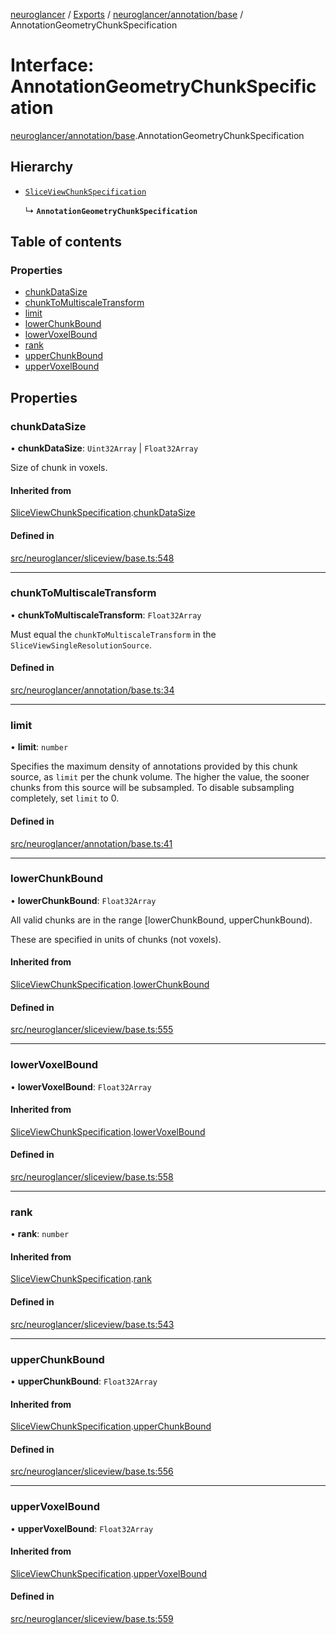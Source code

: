 [neuroglancer](../README.md) / [Exports](../modules.md) / [neuroglancer/annotation/base](../modules/neuroglancer_annotation_base.md) / AnnotationGeometryChunkSpecification

# Interface: AnnotationGeometryChunkSpecification

[neuroglancer/annotation/base](../modules/neuroglancer_annotation_base.md).AnnotationGeometryChunkSpecification

## Hierarchy

- [`SliceViewChunkSpecification`](neuroglancer_sliceview_base.SliceViewChunkSpecification.md)

  ↳ **`AnnotationGeometryChunkSpecification`**

## Table of contents

### Properties

- [chunkDataSize](neuroglancer_annotation_base.AnnotationGeometryChunkSpecification.md#chunkdatasize)
- [chunkToMultiscaleTransform](neuroglancer_annotation_base.AnnotationGeometryChunkSpecification.md#chunktomultiscaletransform)
- [limit](neuroglancer_annotation_base.AnnotationGeometryChunkSpecification.md#limit)
- [lowerChunkBound](neuroglancer_annotation_base.AnnotationGeometryChunkSpecification.md#lowerchunkbound)
- [lowerVoxelBound](neuroglancer_annotation_base.AnnotationGeometryChunkSpecification.md#lowervoxelbound)
- [rank](neuroglancer_annotation_base.AnnotationGeometryChunkSpecification.md#rank)
- [upperChunkBound](neuroglancer_annotation_base.AnnotationGeometryChunkSpecification.md#upperchunkbound)
- [upperVoxelBound](neuroglancer_annotation_base.AnnotationGeometryChunkSpecification.md#uppervoxelbound)

## Properties

### chunkDataSize

• **chunkDataSize**: `Uint32Array` \| `Float32Array`

Size of chunk in voxels.

#### Inherited from

[SliceViewChunkSpecification](neuroglancer_sliceview_base.SliceViewChunkSpecification.md).[chunkDataSize](neuroglancer_sliceview_base.SliceViewChunkSpecification.md#chunkdatasize)

#### Defined in

[src/neuroglancer/sliceview/base.ts:548](https://github.com/ActiveBrainAtlas2/neuroglancer/blob/034b457d/src/neuroglancer/sliceview/base.ts#L548)

___

### chunkToMultiscaleTransform

• **chunkToMultiscaleTransform**: `Float32Array`

Must equal the `chunkToMultiscaleTransform` in the `SliceViewSingleResolutionSource`.

#### Defined in

[src/neuroglancer/annotation/base.ts:34](https://github.com/ActiveBrainAtlas2/neuroglancer/blob/034b457d/src/neuroglancer/annotation/base.ts#L34)

___

### limit

• **limit**: `number`

Specifies the maximum density of annotations provided by this chunk source, as `limit` per the
chunk volume.  The higher the value, the sooner chunks from this source will be subsampled.  To
disable subsampling completely, set `limit` to 0.

#### Defined in

[src/neuroglancer/annotation/base.ts:41](https://github.com/ActiveBrainAtlas2/neuroglancer/blob/034b457d/src/neuroglancer/annotation/base.ts#L41)

___

### lowerChunkBound

• **lowerChunkBound**: `Float32Array`

All valid chunks are in the range [lowerChunkBound, upperChunkBound).

These are specified in units of chunks (not voxels).

#### Inherited from

[SliceViewChunkSpecification](neuroglancer_sliceview_base.SliceViewChunkSpecification.md).[lowerChunkBound](neuroglancer_sliceview_base.SliceViewChunkSpecification.md#lowerchunkbound)

#### Defined in

[src/neuroglancer/sliceview/base.ts:555](https://github.com/ActiveBrainAtlas2/neuroglancer/blob/034b457d/src/neuroglancer/sliceview/base.ts#L555)

___

### lowerVoxelBound

• **lowerVoxelBound**: `Float32Array`

#### Inherited from

[SliceViewChunkSpecification](neuroglancer_sliceview_base.SliceViewChunkSpecification.md).[lowerVoxelBound](neuroglancer_sliceview_base.SliceViewChunkSpecification.md#lowervoxelbound)

#### Defined in

[src/neuroglancer/sliceview/base.ts:558](https://github.com/ActiveBrainAtlas2/neuroglancer/blob/034b457d/src/neuroglancer/sliceview/base.ts#L558)

___

### rank

• **rank**: `number`

#### Inherited from

[SliceViewChunkSpecification](neuroglancer_sliceview_base.SliceViewChunkSpecification.md).[rank](neuroglancer_sliceview_base.SliceViewChunkSpecification.md#rank)

#### Defined in

[src/neuroglancer/sliceview/base.ts:543](https://github.com/ActiveBrainAtlas2/neuroglancer/blob/034b457d/src/neuroglancer/sliceview/base.ts#L543)

___

### upperChunkBound

• **upperChunkBound**: `Float32Array`

#### Inherited from

[SliceViewChunkSpecification](neuroglancer_sliceview_base.SliceViewChunkSpecification.md).[upperChunkBound](neuroglancer_sliceview_base.SliceViewChunkSpecification.md#upperchunkbound)

#### Defined in

[src/neuroglancer/sliceview/base.ts:556](https://github.com/ActiveBrainAtlas2/neuroglancer/blob/034b457d/src/neuroglancer/sliceview/base.ts#L556)

___

### upperVoxelBound

• **upperVoxelBound**: `Float32Array`

#### Inherited from

[SliceViewChunkSpecification](neuroglancer_sliceview_base.SliceViewChunkSpecification.md).[upperVoxelBound](neuroglancer_sliceview_base.SliceViewChunkSpecification.md#uppervoxelbound)

#### Defined in

[src/neuroglancer/sliceview/base.ts:559](https://github.com/ActiveBrainAtlas2/neuroglancer/blob/034b457d/src/neuroglancer/sliceview/base.ts#L559)
